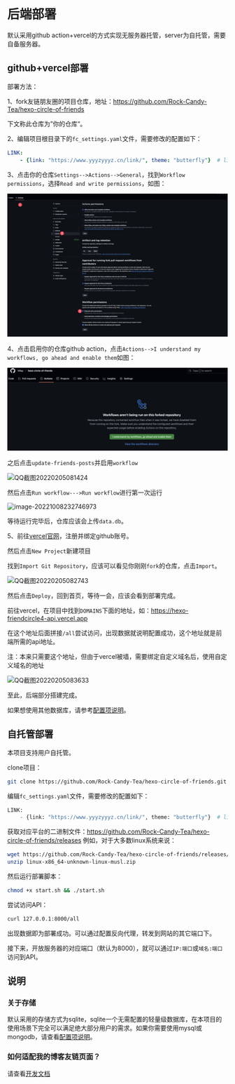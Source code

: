 # 后端部署

<!-- > 如果您不是第一次部署而是版本更新，旧版本有些配置可能已经不兼容，请以最新版本为准！版本更新方法见[版本更新](update) -->

默认采用github action+vercel的方式实现无服务器托管，server为自托管，需要自备服务器。

## github+vercel部署

部署方法：

1、fork友链朋友圈的项目仓库，地址：https://github.com/Rock-Candy-Tea/hexo-circle-of-friends 

下文称此仓库为”你的仓库“。

2、编辑项目根目录下的`fc_settings.yaml`文件，需要修改的配置如下：

```yaml
LINK:
    - {link: "https://www.yyyzyyyz.cn/link/", theme: "butterfly"}  # link改为你的友链页地址，theme选择你的博客主题
```

3、点击你的仓库`Settings-->Actions-->General`，找到`Workflow permissions`，选择`Read and write permissions`，如图：

![actions权限修改.png](actions权限修改.png)


4、点击启用你的仓库github action，点击`Actions-->I understand my workflows, go ahead and enable them`如图：

![启用actions.png](启用actions.png)

之后点击`update-friends-posts`并启用`workflow`

![QQ截图20220205081424](QQ截图20220205081424.png)

然后点击`Run workflow--->Run workflow`进行第一次运行

![image-20221008232746973](image-20221008232746973.png)

等待运行完毕后，仓库应该会上传`data.db`。

5、前往[vercel官网](https://vercel.com/)，注册并绑定github账号。

然后点击`New Project`新建项目

找到`Import Git Repository`，应该可以看见你刚刚`fork`的仓库，点击`Import`。

![QQ截图20220205082743](QQ截图20220205082743.png)

然后点击`Deploy`，回到首页，等待一会，应该会看到部署完成。

前往vercel，在项目中找到`DOMAINS`下面的地址，如：https://hexo-friendcircle4-api.vercel.app

在这个地址后面拼接`/all`尝试访问，出现数据就说明配置成功，这个地址就是前端所需的api地址。

注：本来只需要这个地址，但由于vercel被墙，需要绑定自定义域名后，使用自定义域名的地址

![QQ截图20220205083633](QQ截图20220205083633.png)

至此，后端部分搭建完成。

如果想使用其他数据库，请参考[配置项说明](settings.md)。

## 自托管部署

本项目支持用户自托管。

clone项目：

```bash
git clone https://github.com/Rock-Candy-Tea/hexo-circle-of-friends.git
```

编辑`fc_settings.yaml`文件，需要修改的配置如下：

```python
LINK:
    - {link: "https://www.yyyzyyyz.cn/link/", theme: "butterfly"}  # link改为你的友链页地址，theme选择你的博客主题
```

获取对应平台的二进制文件：https://github.com/Rock-Candy-Tea/hexo-circle-of-friends/releases  例如，对于大多数linux系统来说：

```bash
wget https://github.com/Rock-Candy-Tea/hexo-circle-of-friends/releases/download/v6.0.0/linux-x86_64-unknown-linux-musl.zip
unzip linux-x86_64-unknown-linux-musl.zip 
```

然后运行部署脚本：

```bash
chmod +x start.sh && ./start.sh
```

尝试访问API：

```bash
curl 127.0.0.1:8000/all
```

出现数据即为部署成功。可以通过配置反向代理，转发到网站的其它端口下。

接下来，开放服务器的对应端口（默认为8000），就可以通过`IP:端口`或`域名:端口`访问到API。

## 说明

### 关于存储

默认采用的存储方式为sqlite，sqlite一个无需配置的轻量级数据库，在本项目的使用场景下完全可以满足绝大部分用户的需求。如果你需要使用mysql或mongodb，请查看[配置项说明](settings.md)。

### 如何适配我的博客友链页面？

请查看[开发文档](developmentdoc.md?id=如何适配我的友链页面)